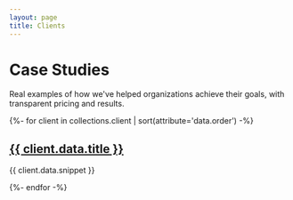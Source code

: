 ```yaml
---
layout: page
title: Clients
---
```


# Case Studies

Real examples of how we've helped organizations achieve their goals, with transparent pricing and results.

<div class="clients-grid">
{%- for client in collections.client | sort(attribute='data.order') -%}
    <div class="client-card">
        <h2><a href="{{ client.url }}">{{ client.data.title }}</a></h2>
        <p>{{ client.data.snippet }}</p>
    </div>
{%- endfor -%}
</div>
